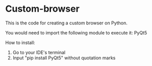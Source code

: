 # Custom-browser
This is the code for creating a custom browser on Python.

You would need to import the following module to execute it:
PyQt5

How to install:
1. Go to your IDE's terminal
2. Input "pip install PyQt5" without quotation marks
